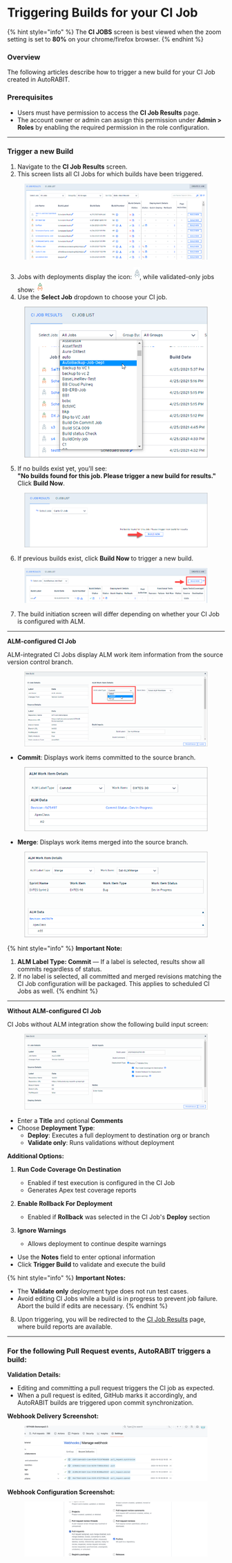 # Triggering Builds for your CI Job

{% hint style="info" %}
The **CI JOBS** screen is best viewed when the zoom setting is set to **80%** on your chrome/firefox browser.
{% endhint %}

### Overview <a href="#overview" id="overview"></a>

The following articles describe how to trigger a new build for your CI Job created in AutoRABIT.

### Prerequisites <a href="#prerequisites" id="prerequisites"></a>

- Users must have permission to access the **CI Job Results** page.
- The account owner or admin can assign this permission under **Admin > Roles** by enabling the required permission in the role configuration.

---

### Trigger a new Build <a href="#trigger-a-new-build" id="trigger-a-new-build"></a>

1. Navigate to the **CI Job Results** screen.
2. This screen lists all CI Jobs for which builds have been triggered.

<figure><img src="../../../../.gitbook/assets/image (1140).png" alt="CI Job Results screen with build history"></figure>

3. Jobs with deployments display the icon: ![](<../../../../.gitbook/assets/image (1141).png>), while validated-only jobs show: ![](<../../../../.gitbook/assets/image (1142).png>)
4. Use the **Select Job** dropdown to choose your CI job.

<figure><img src="../../../../.gitbook/assets/image (1143).png" alt="Select CI Job from dropdown list" width="427"></figure>

5. If no builds exist yet, you'll see:  
   **"No builds found for this job. Please trigger a new build for results."**  
   Click **Build Now**.

<figure><img src="../../../../.gitbook/assets/image (1144).png" alt="Build Now button for first-time build trigger"></figure>

6. If previous builds exist, click **Build Now** to trigger a new build.

<figure><img src="../../../../.gitbook/assets/image (1145).png" alt="Build Now button to trigger additional builds"></figure>

7. The build initiation screen will differ depending on whether your CI Job is configured with ALM.

---

**ALM-configured CI Job**

ALM-integrated CI Jobs display ALM work item information from the source version control branch.

<figure><img src="../../../../.gitbook/assets/image (1146).png" alt="ALM integration panel showing work items"></figure>

- **Commit**: Displays work items committed to the source branch.

<figure><img src="../../../../.gitbook/assets/image (1147).png" alt="ALM work items from commits" width="513"></figure>

- **Merge**: Displays work items merged into the source branch.

<figure><img src="../../../../.gitbook/assets/image (1148).png" alt="ALM work items from merges" width="563"></figure>

{% hint style="info" %}
**Important Note:**

1. **ALM Label Type: Commit** — If a label is selected, results show all commits regardless of status.
2. If no label is selected, all committed and merged revisions matching the CI Job configuration will be packaged. This applies to scheduled CI Jobs as well.
{% endhint %}

---

**Without ALM-configured CI Job**

CI Jobs without ALM integration show the following build input screen:

<figure><img src="../../../../.gitbook/assets/image (1149).png" alt="Trigger build screen for non-ALM jobs"></figure>

- Enter a **Title** and optional **Comments**
- Choose **Deployment Type**:
  - **Deploy**: Executes a full deployment to destination org or branch
  - **Validate only**: Runs validations without deployment

**Additional Options:**

1. **Run Code Coverage On Destination**  
   - Enabled if test execution is configured in the CI Job  
   - Generates Apex test coverage reports

2. **Enable Rollback For Deployment**  
   - Enabled if **Rollback** was selected in the CI Job's **Deploy** section

3. **Ignore Warnings**  
   - Allows deployment to continue despite warnings

- Use the **Notes** field to enter optional information
- Click **Trigger Build** to validate and execute the build

{% hint style="info" %}
**Important Notes:**

- The **Validate only** deployment type does not run test cases.
- Avoid editing CI Jobs while a build is in progress to prevent job failure. Abort the build if edits are necessary.
{% endhint %}

8. Upon triggering, you will be redirected to the [CI Job Results](ci-job-history.md) page, where build reports are available.

---

### For the following Pull Request events, AutoRABIT triggers a build:


**Validation Details:**

- Editing and committing a pull request triggers the CI job as expected.
- When a pull request is edited, GitHub marks it accordingly, and AutoRABIT builds are triggered upon commit synchronization.

**Webhook Delivery Screenshot:**

<figure><img src="../../../../.gitbook/assets/image (1150).png" alt="Webhook event delivery log from GitHub"></figure>

**Webhook Configuration Screenshot:**

<figure><img src="../../../../.gitbook/assets/image (1151).png" alt="Webhook settings for GitHub repository integration"></figure>
